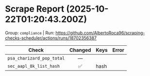 # Scrape Report (2025-10-22T01:20:43.200Z)

Group: `compliance`  |  Run: https://github.com/AlbertoRoca96/scraping-checks-scheduler/actions/runs/18702356387

| Check | Changed | Keys | Error |
|---|:---:|:--|:--|
| `psa_charizard_pop_total` | — |  |  |
| `sec_aapl_8k_list_hash` | ✅ | hash |  |

